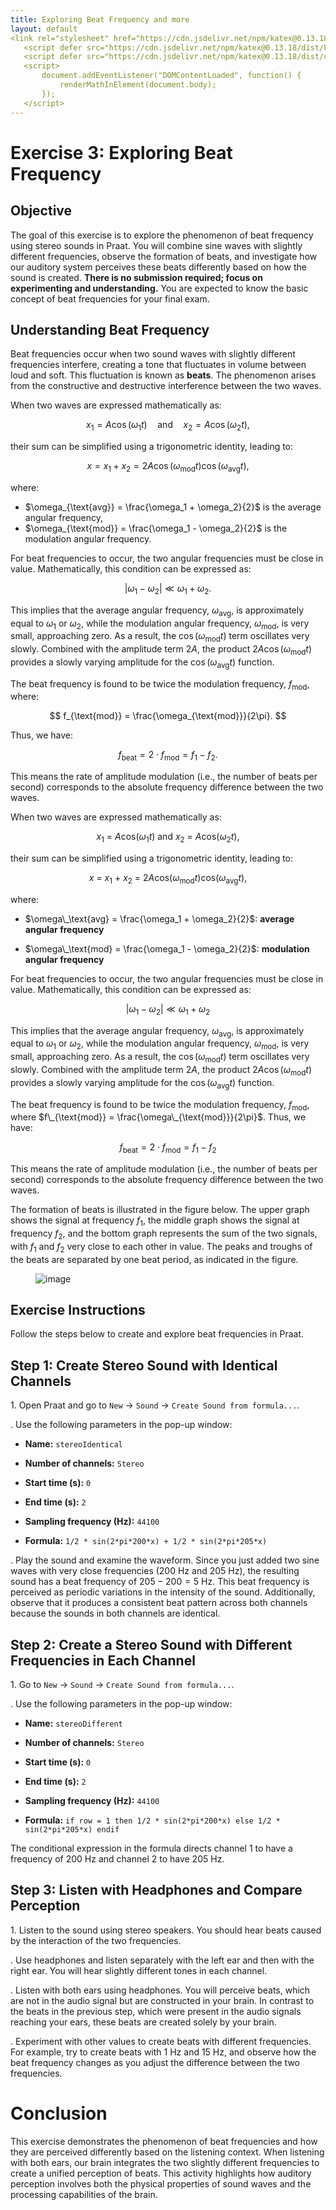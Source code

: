 ```yaml
---
title: Exploring Beat Frequency and more
layout: default
<link rel="stylesheet" href="https://cdn.jsdelivr.net/npm/katex@0.13.18/dist/katex.min.css">
   <script defer src="https://cdn.jsdelivr.net/npm/katex@0.13.18/dist/katex.min.js"></script>
   <script defer src="https://cdn.jsdelivr.net/npm/katex@0.13.18/dist/contrib/auto-render.min.js"></script>
   <script>
       document.addEventListener("DOMContentLoaded", function() {
           renderMathInElement(document.body);
       });
   </script>
---
```


# Exercise 3: Exploring Beat Frequency
## Objective

The goal of this exercise is to explore the phenomenon of beat frequency
using stereo sounds in Praat. You will combine sine waves with slightly
different frequencies, observe the formation of beats, and investigate
how our auditory system perceives these beats differently based on how
the sound is created. **There is no submission required; focus on
experimenting and understanding.** You are expected to know the basic
concept of beat frequencies for your final exam.

## Understanding Beat Frequency

Beat frequencies occur when two sound waves with slightly different
frequencies interfere, creating a tone that fluctuates in volume between
loud and soft. This fluctuation is known as **beats**. The phenomenon
arises from the constructive and destructive interference between the
two waves.  

When two waves are expressed mathematically as:

$$
x_1 = A \cos(\omega_1 t) \quad \text{and} \quad x_2 = A \cos(\omega_2 t),
$$

their sum can be simplified using a trigonometric identity, leading to:

$$
x = x_1 + x_2 = 2A \cos(\omega_{\text{mod}} t) \cos(\omega_{\text{avg}} t),
$$

where:

- $\omega_{\text{avg}} = \frac{\omega_1 + \omega_2}{2}$ is the average angular frequency,
- $\omega_{\text{mod}} = \frac{\omega_1 - \omega_2}{2}$ is the modulation angular frequency.

For beat frequencies to occur, the two angular frequencies must be close in value. Mathematically, this condition can be expressed as:

$$
|\omega_1 - \omega_2| \ll \omega_1 + \omega_2.
$$

This implies that the average angular frequency, $\omega_{\text{avg}}$, is approximately equal to $\omega_1$ or $\omega_2$, while the modulation angular frequency, $\omega_{\text{mod}}$, is very small, approaching zero. As a result, the $\cos(\omega_{\text{mod}} t)$ term oscillates very slowly. Combined with the amplitude term $2A$, the product $2A \cos(\omega_{\text{mod}} t)$ provides a slowly varying amplitude for the $\cos(\omega_{\text{avg}} t)$ function.

The beat frequency is found to be twice the modulation frequency, $f_{\text{mod}}$, where:

$$
f_{\text{mod}} = \frac{\omega_{\text{mod}}}{2\pi}.
$$

Thus, we have:

$$
f_{\text{beat}} = 2 \cdot f_{\text{mod}} = f_1 - f_2.
$$

This means the rate of amplitude modulation (i.e., the number of beats per second) corresponds to the absolute frequency difference between the two waves.


When two waves are expressed mathematically as:

<div align="center">

*x*<sub>1</sub> = *A*cos(*ω*<sub>1</sub>*t*) and *x*<sub>2</sub> = *A*cos(*ω*<sub>2</sub>*t*),

</div>

their sum can be simplified using a trigonometric identity, leading to:

<div align="center">

*x* = *x*<sub>1</sub> + *x*<sub>2</sub> = 2*A*cos(*ω*<sub>mod</sub>*t*)cos(*ω*<sub>avg</sub>*t*),

</div>

where:

-   $\omega\_\text{avg} = \frac{\omega_1 + \omega_2}{2}$: **average
    angular frequency**

-   $\omega\_\text{mod} = \frac{\omega_1 - \omega_2}{2}$: **modulation
    angular frequency**

For beat frequencies to occur, the two angular frequencies must be close
in value. Mathematically, this condition can be expressed as:

<div align="center">
    
\|*ω*<sub>1</sub> − *ω*<sub>2</sub>\| ≪ *ω*<sub>1</sub> + *ω*<sub>2</sub>

</div>

This implies that the average angular frequency, *ω*<sub>avg</sub>, is
approximately equal to *ω*<sub>1</sub> or *ω*<sub>2</sub>, while the
modulation angular frequency, *ω*<sub>mod</sub>, is very small,
approaching zero. As a result, the cos (*ω*<sub>mod</sub>*t*) term
oscillates very slowly. Combined with the amplitude term 2*A*, the
product 2*A*cos (*ω*<sub>mod</sub>*t*) provides a slowly varying
amplitude for the cos (*ω*<sub>avg</sub>*t*) function.

The beat frequency is found to be twice the modulation frequency,
*f*<sub>mod</sub>, where $f\_{\text{mod}} = \frac{\omega\_{\text{mod}}}{2\pi}$. Thus, we have:

<div align="center">
    
*f*<sub>beat</sub> = 2 ⋅ *f*<sub>mod</sub> = *f*<sub>1</sub> − *f*<sub>2</sub>
    
</div>

This means the rate of amplitude modulation (i.e., the number of beats
per second) corresponds to the absolute frequency difference between the
two waves.

The formation of beats is illustrated in the figure below. The upper
graph shows the signal at frequency *f*<sub>1</sub>, the middle graph
shows the signal at frequency *f*<sub>2</sub>, and the bottom graph
represents the sum of the two signals, with *f*<sub>1</sub> and
*f*<sub>2</sub> very close to each other in value. The peaks and troughs
of the beats are separated by one beat period, as indicated in the
figure.

<figure id="fig:beat">
<p><img src="beat-phenomenon.png" alt="image" /> <span id="fig:beat"
data-label="fig:beat"></span></p>
</figure>

## Exercise Instructions

Follow the steps below to create and explore beat frequencies in Praat.

## Step 1: Create Stereo Sound with Identical Channels

1\. Open Praat and go to `New` → `Sound` →
`Create Sound from formula...`.

. Use the following parameters in the pop-up window:

-   **Name:** `stereoIdentical`

-   **Number of channels:** `Stereo`

-   **Start time (s):** `0`

-   **End time (s):** `2`

-   **Sampling frequency (Hz):** `44100`

-   **Formula:**
    `1/2 * sin(2*pi*200*x) + 1/2 * sin(2*pi*205*x)`

. Play the sound and examine the waveform. Since you just added two sine
waves with very close frequencies (200 Hz and 205 Hz), the resulting
sound has a beat frequency of 205 − 200 = 5 Hz. This beat frequency is
perceived as periodic variations in the intensity of the sound.
Additionally, observe that it produces a consistent beat pattern across
both channels because the sounds in both channels are identical.

## Step 2: Create a Stereo Sound with Different Frequencies in Each Channel

1\. Go to `New` → `Sound` → `Create Sound from formula...`.

. Use the following parameters in the pop-up window:

-   **Name:** `stereoDifferent`

-   **Number of channels:** `Stereo`

-   **Start time (s):** `0`

-   **End time (s):** `2`

-   **Sampling frequency (Hz):** `44100`

-   **Formula:**
    `if row = 1 then 1/2 * sin(2*pi*200*x) else 1/2 * sin(2*pi*205*x) endif`

The conditional expression in the formula directs channel 1 to have a
frequency of 200 Hz and channel 2 to have 205 Hz.

## Step 3: Listen with Headphones and Compare Perception

1\. Listen to the sound using stereo speakers. You should hear beats
caused by the interaction of the two frequencies.

. Use headphones and listen separately with the left ear and then with
the right ear. You will hear slightly different tones in each channel.

. Listen with both ears using headphones. You will perceive beats, which
are not in the audio signal but are constructed in your brain. In
contrast to the beats in the previous step, which were present in the
audio signals reaching your ears, these beats are created solely by your
brain.

. Experiment with other values to create beats with different
frequencies. For example, try to create beats with 1 Hz and 15 Hz, and
observe how the beat frequency changes as you adjust the difference
between the two frequencies.

# Conclusion

This exercise demonstrates the phenomenon of beat frequencies and how
they are perceived differently based on the listening context. When
listening with both ears, our brain integrates the two slightly
different frequencies to create a unified perception of beats. This
activity highlights how auditory perception involves both the physical
properties of sound waves and the processing capabilities of the brain.
